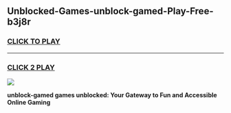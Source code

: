 
## Unblocked-Games-unblock-gamed-Play-Free-b3j8r
<h3>
<a href="https://premium76.site?title=unblock-gamed&ref=18A">CLICK TO PLAY</a></h3>
<hr>

<h3>
<a href="https://premium76.site?title=unblock-gamed&ref=18A">CLICK 2 PLAY</a>
  
</h3>

<a href="https://premium76.site?title=unblock-gamed&ref=18A"><img src="https://clearcache.store/games.png"></a>


**unblock-gamed games unblocked: Your Gateway to Fun and Accessible Online Gaming**
